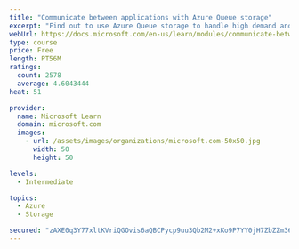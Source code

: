 ```yaml
---
title: "Communicate between applications with Azure Queue storage"
excerpt: "Find out to use Azure Queue storage to handle high demand and improve resilience in your distributed applications."
webUrl: https://docs.microsoft.com/en-us/learn/modules/communicate-between-apps-with-azure-queue-storage/
type: course
price: Free
length: PT56M
ratings:
  count: 2578
  average: 4.6043444
heat: 51

provider:
  name: Microsoft Learn
  domain: microsoft.com
  images:
    - url: /assets/images/organizations/microsoft.com-50x50.jpg
      width: 50
      height: 50

levels:
  - Intermediate

topics:
  - Azure
  - Storage

secured: "zAXE0q3Y77xltKVriQGOvis6aQBCPycp9uu3Qb2M2+xKo9P7YY0jH7ZbZZm36qSgOadg2oGiXIn2ZalAYppmM3WMiWhlRJxECtGDbe/OzM0UEXvavOGMrVazW+t9CA5CCS7Wc5dRUlcPTICmuwM6yC52gMNp3uTA8ULmiJtkwpi0sOJfDhS+t7qLhX1BYuzDTs/nL15u6pYKCUAWPtmtNqcLvvy/898xvODT6/iEdiBa1VsdbodfdC+vRnd5jeu24QE3eQlmPqfzY8p1GFMzsdgu4z6w2CNQoD9w9kqIMCNc5UCk9ja809xv7B+4kvC1QFyJdjY9/10RievtApxWta9TJCAoPn0KG8gUzzglSNZRfOKjdrqpIpjWeTkDGNblA92y8TJ5eYBTSKKnf1/ac7/YQaRCQTqi6Yw4rGqlFGk=;SEEmVlp3Kt8jpR+pGgBjrQ=="
---
```



